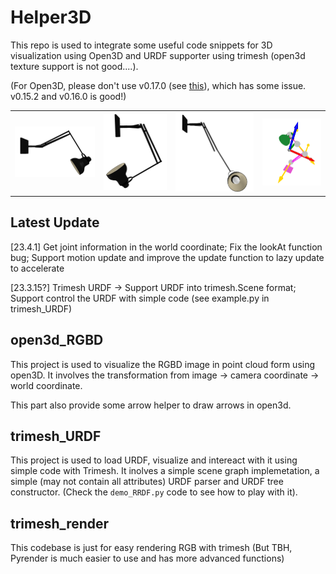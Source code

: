 # Helper3D
This repo is used to integrate some useful code snippets for 3D visualization using Open3D and URDF supporter using trimesh (open3d texture support is not good....). 

(For Open3D, please don't use v0.17.0 (see [this](https://github.com/isl-org/Open3D/issues/6009)), which has some issue. v0.15.2 and v0.16.0 is good!)

<table>
  <tr>
    <td><img src="images/ex.png" alt="image1"></td>
    <td><img src="images/ex1.png" alt="image2"></td>
    <td><img src="images/ex2.png" alt="image3"></td>
    <td><img src="images/ex3.png" alt="image3"></td>
  </tr>
</table>


## Latest Update
[23.4.1] 
Get joint information in the world coordinate; Fix the lookAt function bug; Support motion update and improve the update function to lazy update to accelerate

[23.3.15?] 
Trimesh URDF -> Support URDF into trimesh.Scene format; Support control the URDF with simple code (see example.py in trimesh_URDF)

## open3d_RGBD
This project is used to visualize the RGBD image in point cloud form using open3D. It involves the transformation from image -> camera coordinate -> world coordinate. 

This part also provide some arrow helper to draw arrows in open3d.

## trimesh_URDF
This project is used to load URDF, visualize and intereact with it using simple code with Trimesh. It inolves a simple scene graph implemetation, a simple (may not contain all attributes) URDF parser and URDF tree constructor. (Check the `demo_RRDF.py` code to see how to play with it).

## trimesh_render
This codebase is just for easy rendering RGB with trimesh (But TBH, Pyrender is much easier to use and has more advanced functions)